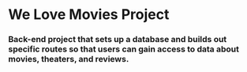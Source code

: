 # We Love Movies Project
### Back-end project that sets up a database and builds out specific routes so that users can gain access to data about movies, theaters, and reviews.
